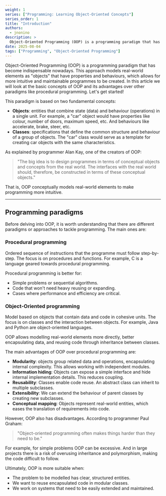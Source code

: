```yaml
---
weight: 1
series: ["Programming: Learning Object-Oriented Concepts"]
series_order: 1
title: "Introduction"
authors:
  - jnonino
description: >
  Object-Oriented Programming (OOP) is a programming paradigm that has become indispensable nowadays. This approach models real-world elements as "objects" that have properties and behaviours, which allows for more intuitive and maintainable programmes to be created. In this article we will look at the basic concepts of OOP and its advantages over other paradigms like procedural programming.
date: 2025-08-04
tags: ["Programming", "Object-Oriented Programming"]
---
```


Object-Oriented Programming (OOP) is a programming paradigm that has become indispensable nowadays. This approach models real-world elements as "objects" that have properties and behaviours, which allows for more intuitive and maintainable programmes to be created. In this article we will look at the basic concepts of OOP and its advantages over other paradigms like procedural programming. Let's get started!

This paradigm is based on two fundamental concepts:
- **Objects**: entities that combine state (data) and behaviour (operations) in a single unit. For example, a "car" object would have properties like colour, number of doors, maximum speed, etc. And behaviours like accelerate, brake, steer, etc.
- **Classes**: specifications that define the common structure and behaviour of a group of objects. The "car" class would serve as a template for creating car objects with the same characteristics.

As explained by programmer Alan Kay, one of the creators of OOP:

> "The big idea is to design programmes in terms of conceptual objects and concepts from the real world. The interfaces with the real world should, therefore, be constructed in terms of these conceptual objects."

That is, OOP conceptually models real-world elements to make programming more intuitive.

---

## Programming paradigms

Before delving into OOP, it is worth understanding that there are different paradigms or approaches to tackle programming. The main ones are:

### Procedural programming

Ordered sequence of instructions that the programme must follow step-by-step. The focus is on procedures and functions. For example, C is a language geared towards procedural programming.

Procedural programming is better for:

- Simple problems or sequential algorithms.
- Code that won't need heavy reusing or expanding.
- Cases where performance and efficiency are critical.

### Object-Oriented programming

Model based on objects that contain data and code in cohesive units. The focus is on classes and the interaction between objects. For example, Java and Python are object-oriented languages.

OOP allows modelling real-world elements more directly, better encapsulating data, and reusing code through inheritance between classes.

The main advantages of OOP over procedural programming are:

- **Modularity**: objects group related data and operations, encapsulating internal complexity. This allows working with independent modules.
- **Information hiding**: Objects can expose a simple interface and hide internal implementation details. This reduces coupling.
- **Reusability**: Classes enable code reuse. An abstract class can inherit to multiple subclasses.
- **Extensibility**: We can extend the behaviour of parent classes by creating new subclasses.
- **Conceptual mapping**: Objects represent real-world entities, which eases the translation of requirements into code.

However, OOP also has disadvantages. According to programmer Paul Graham:

>"Object-oriented programming often makes things harder than they need to be."

For example, for simple problems OOP can be excessive. And in large projects there is a risk of overusing inheritance and polymorphism, making the code difficult to follow.

Ultimately, OOP is more suitable when:

- The problem to be modelled has clear, structured entities.
- We want to reuse encapsulated code in modular classes.
- We work on systems that need to be easily extended and maintained.
